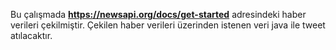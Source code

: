 Bu çalışmada **https://newsapi.org/docs/get-started** adresindeki haber verileri çekilmiştir.
Çekilen haber verileri üzerinden istenen veri java ile tweet atılacaktır.

